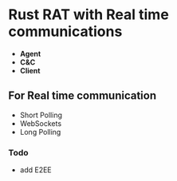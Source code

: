 # Rust RAT with Real time communications

- **Agent**
- **C&C**
- **Client**

## For Real time communication 
- Short Polling
- WebSockets 
- Long Polling


### Todo
- add E2EE 
